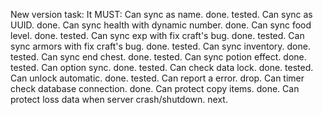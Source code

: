 New version task:
It MUST:
Can sync as name. done. tested.
Can sync as UUID. done.
Can sync health with dynamic number. done.
Can sync food level. done. tested.
Can sync exp with fix craft's bug. done. tested.
Can sync armors with fix craft's bug. done. tested.
Can sync inventory. done. tested.
Can sync end chest. done. tested.
Can sync potion effect. done. tested.
Can option sync. done. tested.
Can check data lock. done. tested.
Can unlock automatic. done. tested.
Can report a error. drop.
Can timer check database connection. done.
Can protect copy items. done.
Can protect loss data when server crash/shutdown. next.